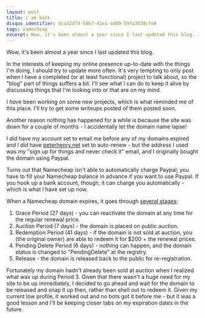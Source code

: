 ```yaml
---
layout: post
title: i am back
disqus_identifier: dca32d74-5867-41e1-ad89-59fa3630cfe8
tags: namecheap
excerpt: Wow, it's been almost a year since I last updated this blog. In the interests of keeping my online presence up-to-date with the things I'm doing, I should try to update more often.  It's very tempting to only post when I have a completed (or at least functional) project to talk about.
---
```


Wow, it's been almost a year since I last updated this blog.

In the interests of keeping my online presence up-to-date with the things I'm doing, I should try to update more often.  It's very tempting to only post when I have a completed (or at least functional) project to talk about, so the "blog" part of things suffers a bit. I'll see what I can do to keep it alive by discussing things that I'm looking into or that are on my mind.

I _have_ been working on some new projects, which is what reminded me of this place.  I'll try to get some writeups posted of them posted soon.

Another reason nothing has happened for a while is because the site was down for a couple of months - I accidentally let the domain name lapse!

I _did_ have my account set to email me before any of my domains expired and I _did_ have [peterhenry.net](peterhenry.net) set to auto-renew - but the address I used was my "sign up for things and never check it" email, and I originally bought the domain using Paypal.

Turns out that Namecheap isn't able to automatically charge Paypal; you have to fill your Namecheap balance in advance if you want to use Paypal.  If you hook up a bank account, though, it can charge you automatically - which is what I have set up now.

When a Namecheap domain expires, it goes through [several stages](https://www.namecheap.com/support/knowledgebase/article.aspx/242/2207/what-is-domain-redemption-status):

1. Grace Period (27 days) - you can reactivate the domain at any time for the regular renewal price.
1. Auction Period (7 days) - the domain is placed on public auction.
1. Redemption Period (41 days) - if the domain is not sold at auction, you (the original owner) are able to redeem it for $200 + the renewal prices.
1. Pending Delete Period (6 days) - nothing can happen, and the domain status is changed to "PendingDelete" at the registry.
1. Release - the domain is released back to the public for re-registration.

Fortunately my domain hadn't already been sold at auction when I realized what was up during Period 3.  Given that there wasn't a huge need for my site to be up immediately, I decided to go ahead and wait for the domain to be released and snap it up then, rather than shell out to redeem it.  Given my current low profile, it worked out and no bots got it before me - but it was a good lesson and I'll be keeping closer tabs on my expiration dates in the future.
